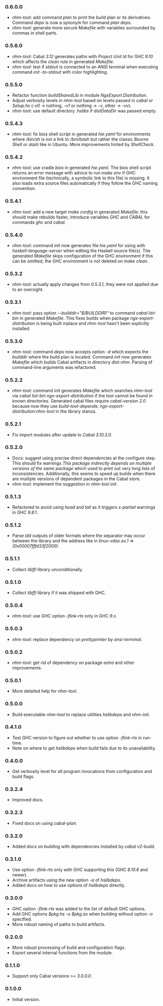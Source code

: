 ### 0.6.0.0

- *nhm-tool*: add command *plan* to print the build plan or its derivatives.
  Command *deps* is now a synonym for command *plan deps*.
- *nhm-tool*: generate more secure *Makefile* with variables surrounded by
  commas in shell parts.

### 0.5.6.0

- *nhm-tool*: Cabal *3.12* generates paths with *Project Unit Id* for GHC
  *9.10* which affects the *clean* rule in generated *Makefile*.
- *nhm-tool*: test if *stdout* is connected to an ANSI terminal when executing
  command *init -to-stdout* with color highlighting.

### 0.5.5.0

- Refactor function *buildSharedLib* in module *NgxExport.Distribution*.
- Adjust verbosity levels in *nhm-tool* based on levels passed in *cabal* or
  *Setup.hs* (*-v0* &rarr; nothing, *-v1* or nothing &rarr; *-v*, other &rarr;
  *-vv*).
- *nhm-tool*: use default directory *.hslibs* if *distDataDir* was passed empty.

### 0.5.4.3

- *nhm-tool*: fix bios shell script in generated *hie.yaml* for environments
  where */bin/sh* is not a link to */bin/bash* but rather the classic *Bourne
  Shell* or *dash* like in Ubuntu. More improvements hinted by *ShellCheck*.

### 0.5.4.2

- *nhm-tool*: use cradle *bios* in generated *hie.yaml*. The bios shell script
  returns an error message with advice to run *make env* if GHC environment
  file (technically, a symbolic link to this file) is missing. It also loads
  extra source files automatically if they follow the GHC naming convention.

### 0.5.4.1

- *nhm-tool*: add a new target *make config* in generated *Makefile*: this
  should make rebuilds faster, introduce variables *GHC* and *CABAL* for
  commands *ghc* and *cabal*.

### 0.5.4.0

- *nhm-tool*: command *init* now generates file *hie.yaml* for using with
  *haskell-language-server* when editing the Haskell source file(s). The
  generated *Makefile* skips configuration of the GHC environment if this can
  be omitted, the GHC environment is not deleted on *make clean*.

### 0.5.3.2

- *nhm-tool*: actually apply changes from *0.5.3.1*, they were not applied due
  to an oversight.

### 0.5.3.1

- *nhm-tool*: pass option *--builddir="&dollar;(BUILDDIR)"* to command *cabal
  list-bin* in generated *Makefile*. This fixes builds when package
  *ngx-export-distribution* is being built inplace and *nhm-tool* hasn't been
  explicitly installed.

### 0.5.3.0

- *nhm-tool*: command *deps* now accepts option *-d* which expects the
  *builddir* where the build plan is located. Command *init* now generates
  *Makefile* which builds Cabal artifacts in directory *dist-nhm*. Parsing of
  command-line arguments was refactored.

### 0.5.2.2

- *nhm-tool*: command *init* generates *Makefile* which searches *nhm-tool* via
  *cabal list-bin ngx-export-distribution* if the tool cannot be found in known
  directories. Generated cabal files require *cabal-version 2.0* because now
  they use *build-tool-depends: ngx-export-distribution:nhm-tool* in the
  library stanza.

### 0.5.2.1

- Fix import modules after update to *Cabal* *3.10.3.0*.

### 0.5.2.0

- Docs: suggest using precise direct dependencies at the configure step. This
  should fix warnings *This package indirectly depends on multiple versions of
  the same package* which used to print out very long lists of inconsistencies.
  Additionally, this seems to speed up builds when there are multiple versions
  of dependent packages in the Cabal store.
- *nhm-tool*: implement the suggestion in *nhm-tool init*.

### 0.5.1.3

- Refactored to avoid using *head* and *tail* as it triggers *x-partial*
  warnings in GHC *9.8.1*.

### 0.5.1.2

- Parse *ldd* outputs of older formats where the separator may occur between the
  library and the address like in *linux-vdso.so.1 =>  (0x00007fffd33f2000)*.

### 0.5.1.1

- Collect *libffi* library unconditionally.

### 0.5.1.0

- Collect *libffi* library if it was shipped with GHC.

### 0.5.0.4

- *nhm-tool*: use GHC option *-flink-rts* only in GHC *9.x*.

### 0.5.0.3

- *nhm-tool*: replace dependency on *prettyprinter* by *ansi-terminal*.

### 0.5.0.2

- *nhm-tool*: get rid of dependency on package *extra* and other improvements.

### 0.5.0.1

- More detailed help for *nhm-tool*.

### 0.5.0.0

- Build executable *nhm-tool* to replace utilities *hslibdeps* and *nhm-init*.

### 0.4.1.0

- Test GHC version to figure out whether to use option *-flink-rts* in run-time.
- Note on where to get *hslibdeps* when build fails due to its unavailability.

### 0.4.0.0

- Get verbosity level for all program invocations from configuration and build
  flags.

### 0.3.2.4

- Improved docs.

### 0.3.2.3

- Fixed docs on using *cabal-plan*.

### 0.3.2.0

- Added docs on building with dependencies installed by *cabal v2-build*.

### 0.3.1.0

- Use option *-flink-rts* only with GHC supporting this (GHC *8.10.6* and
  newer).
- Archive artifacts using the new option *-a* of *hslibdeps*.
- Added docs on how to use options of *hslibdeps* directly.

### 0.3.0.0

- GHC option *-flink-rts* was added to the list of default GHC options.
- Add GHC options *&dollar;pkg.hs -o &dollar;pkg.so* when building without
  option *-o* specified.
- More robust naming of paths to build artifacts.

### 0.2.0.0

- More robust processing of build and configuration flags.
- Export several internal functions from the module.

### 0.1.1.0

- Support only Cabal versions >= *3.0.0.0*.

### 0.1.0.0

- Initial version.

